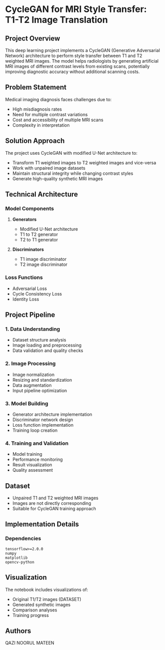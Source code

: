 # CycleGAN for MRI Style Transfer: T1-T2 Image Translation

## Project Overview
This deep learning project implements a CycleGAN (Generative Adversarial Network) architecture to perform style transfer between T1 and T2 weighted MRI images. The model helps radiologists by generating artificial MRI images of different contrast levels from existing scans, potentially improving diagnostic accuracy without additional scanning costs.

## Problem Statement
Medical imaging diagnosis faces challenges due to:
- High misdiagnosis rates
- Need for multiple contrast variations
- Cost and accessibility of multiple MRI scans
- Complexity in interpretation

## Solution Approach
The project uses CycleGAN with modified U-Net architecture to:
- Transform T1 weighted images to T2 weighted images and vice-versa
- Work with unpaired image datasets
- Maintain structural integrity while changing contrast styles
- Generate high-quality synthetic MRI images

## Technical Architecture

### Model Components
1. **Generators**
   - Modified U-Net architecture
   - T1 to T2 generator
   - T2 to T1 generator

2. **Discriminators**
   - T1 image discriminator
   - T2 image discriminator

### Loss Functions
- Adversarial Loss
- Cycle Consistency Loss
- Identity Loss

## Project Pipeline

### 1. Data Understanding
- Dataset structure analysis
- Image loading and preprocessing
- Data validation and quality checks

### 2. Image Processing
- Image normalization
- Resizing and standardization
- Data augmentation
- Input pipeline optimization

### 3. Model Building
- Generator architecture implementation
- Discriminator network design
- Loss function implementation
- Training loop creation

### 4. Training and Validation
- Model training
- Performance monitoring
- Result visualization
- Quality assessment

## Dataset
- Unpaired T1 and T2 weighted MRI images
- Images are not directly corresponding
- Suitable for CycleGAN training approach

## Implementation Details

### Dependencies
```
tensorflow>=2.0.0
numpy
matplotlib
opencv-python
```

## Visualization
The notebook includes visualizations of:
- Original T1/T2 images (DATASET)
- Generated synthetic images
- Comparison analyses
- Training progress

## Authors
QAZI NOORUL MATEEN
